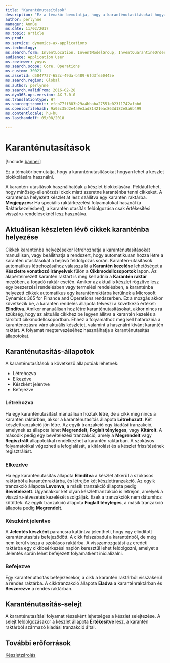 ```yaml
---
title: "Karanténutasítások"
description: "Ez a témakör bemutatja, hogy a karanténutasításokat hogyan lehet a készlet blokkolására használni."
author: perlynne
manager: AnnBe
ms.date: 11/02/2017
ms.topic: article
ms.prod: 
ms.service: dynamics-ax-applications
ms.technology: 
ms.search.form: InventLocation, InventModelGroup, InventQuarantineOrder, InventQuarantineParmEnd, InventQuarantineParmReportFinished, InventQuarantineParmStartUp, InventTrans
audience: Application User
ms.reviewer: yuyus
ms.search.scope: Core, Operations
ms.custom: 30021
ms.assetid: d5047727-653c-49da-b489-6fd3fe50445e
ms.search.region: Global
ms.author: perlynne
ms.search.validFrom: 2016-02-28
ms.dyn365.ops.version: AX 7.0.0
ms.translationtype: HT
ms.sourcegitcommit: efcb77ff883b29a4bbaba27551e02311742afbbd
ms.openlocfilehash: 9a05c35d2e4a9e3ad81421eac863d182e8a6b499
ms.contentlocale: hu-hu
ms.lasthandoff: 05/08/2018

---
```


# <a name="quarantine-orders"></a>Karanténutasítások

[!include [banner](../includes/banner.md)]

Ez a témakör bemutatja, hogy a karanténutasításokat hogyan lehet a készlet blokkolására használni.

A karantén-utasítások használhatóak a készlet blokkolására. Például lehet, hogy minőség-ellenőrzési okok miatt szeretne karanténba tenni cikkeket. A karanténba helyezett készlet át lesz szállítva egy karantén raktárba. **Megjegyzés:** Ha speciális raktárkezelési folyamatokat használ (a Raktárkezelésben), a karantén utasítás feldolgozása csak értékesítési visszáru-rendeléseknél lesz használva.

## <a name="quarantine-on-hand-inventory-items"></a>Aktuálisan készleten lévő cikkek karanténba helyezése
Cikkek karanténba helyezésekor létrehozhatja a karanténutasításokat manuálisan, vagy beállíthatja a rendszert, hogy automatikusan hozza létre a karantén utasításokat a bejövő feldolgozás során. Karantén-utasítások automatikus létrehozásához válassza ki a **Karantén kezelése** lehetőséget a **Készletre vonatkozó irányelvek** fülön a **Cikkmodellcsoportok** lapon. Az alapértelmezett karantén raktárt is meg kell adnia a **Karantén raktár** mezőben, a fogadó raktár esetén. Amikor az aktuális készlet rögzítve lesz egy beszerzési rendelésben vagy termelési rendelésben, a karanténba helyezett cikkek automatikus egy karanténraktárba kerülnek a Microsoft Dynamics 365 for Finance and Operations rendszerben. Ez a mozgás akkor következik be, a karantén rendelés állapota felveszi a következő értéket: **Elindítva**. Amikor manuálisan hoz létre karanténutasításokat, akkor nincs rá szükség, hogy az aktuális cikkhez be legyen állítva a karantén kezelés a társított cikkmodellcsoportban. Ehhez a folyamathoz meg kell határoznia a karanténozásra váró aktuális készletet, valamint a használni kívánt karantén raktárt. A folyamat megtervezéséhez használhatja a karanténutasítás állapotokat.

## <a name="quarantine-order-statuses"></a>Karanténutasítás-állapotok
A karanténutasítások a következő állapotúak lehetnek:

-   Létrehozva
-   Elkezdve
-   Készként jelentve
-   Befejezve

### <a name="created"></a>Létrehozva

Ha egy karanténutasítást manuálisan hoztak létre, de a cikk még nincs a karantén raktárban, akkor a karanténutasítás állapota **Létrehozott**. Két készlettranzakció jön létre. Az egyik tranzakció egy kiadási tranzakció, amelynek az állapota lehet **Megrendelt**, **Foglalt tényleges**, vagy **Kitárolt**. A második pedig egy bevételezési tranzakció, amely a **Megrendelt** vagy **Regisztrált** állapotokkal rendelkezhet a karantén raktárban. A szokásos folyamatokkal végezheti a lefoglalását, a kitárolást és a készlet frissítésének regisztrálást.

### <a name="started"></a>Elkezdve

Ha egy karanténutasítás állapota **Elindítva** a készlet átkerül a szokásos raktárból a karanténraktárba, és létrejön két készlettranzakció. Az egyik tranzakció állapota **Levonva**, a másik tranzakció állapota pedig **Bevételezett**. Ugyanakkor két olyan készlettranzakció is létrejön, amelyek a visszáru-átvezetés kezelését szolgálják. Ezek a tranzakciók nem dátumhoz kötöttek. Az egyik tranzakció állapota **Foglalt tényleges**, a másik tranzakció állapota pedig **Megrendelt**.

### <a name="reported-as-finished"></a>Készként jelentve

A **Jelentés készként** parancsra kattintva jelentheti, hogy egy elindított karanténutasítás befejeződött. A cikk felszabadul a karanténból, de még nem kerül vissza a szokásos raktárba. A visszamozgatást az eredeti raktárba egy cikkbeérkezési naplón keresztül lehet feldolgozni, amelyet a Jelentés során lehet befejezett folyamatként inicializálni.

### <a name="ended"></a>Befejezve

Egy karanténutasítás befejezésekor, a cikk a karantén raktárból visszakerül a rendes raktárba. A cikktranzakció állapota **Eladva** a karanténraktárban és **Beszerezve** a rendes raktárban.

## <a name="quarantine-order-scrap"></a>Karanténutasítás-selejt
A karanténutasítási folyamat részeként lehetséges a készlet selejtezése. A selejt feldolgozásakor a készlet állapota **Értékesítve** lesz, a karantén raktárból származó kiadási tranzakció által.

<a name="additional-resources"></a>További erőforrások
--------

[Készletzárolás](inventory-blocking.md)

